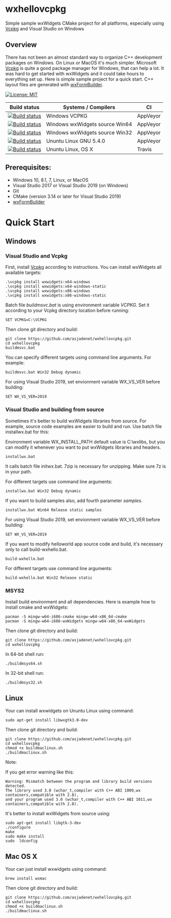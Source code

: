 # wxhellovcpkg
Simple sample wxWidgets CMake project for all platforms, especially using [Vcpkg](https://github.com/Microsoft/vcpkg) and Visual Studio on Windows
## Overview
There has not been an almost standard way to organize C++ development packages on Windows. 
On Linux or MacOS it's much simpler.
Microsoft [Vcpkg](https://github.com/Microsoft/vcpkg) is quite a good package manager for Windows, that can help a lot. It was hard to get started with wxWidgets and it could take hours to everything set up. Here is simple sample project for a quick start. C++ layout files are generated with [wxFormBuilder](https://github.com/wxFormBuilder/wxFormBuilder).

[![License: MIT](https://img.shields.io/badge/License-MIT-yellow.svg)](https://opensource.org/licenses/MIT)

| Build status          | Systems / Compilers         |   CI    |
| ----------------------|-----------------------------|---------|
|[![Build status](https://ci.appveyor.com/api/projects/status/nwy0sbejq3g43l0i/branch/master?svg=true)](https://ci.appveyor.com/project/asjadenet/wxhellovcpkg-68a32/branch/master)|Windows VCPKG|AppVeyor|
|[![Build status](https://ci.appveyor.com/api/projects/status/npa74uehfufer6hl/branch/master?svg=true)](https://ci.appveyor.com/project/asjadenet/wxhellovcpkg-jgqmr)|Windows wxWidgets source Win64|AppVeyor|
|[![Build status](https://ci.appveyor.com/api/projects/status/jxo9banw18at40wr/branch/master?svg=true)](https://ci.appveyor.com/project/asjadenet/wxhellovcpkg-u9bdg)|Windows wxWidgets source Win32|AppVeyor|
|[![Build status](https://ci.appveyor.com/api/projects/status/bim8mq9csh0u6eeq?svg=true)](https://ci.appveyor.com/project/asjadenet/wxhellovcpkg)|Ununtu Linux GNU 5.4.0|AppVeyor|
|[![Build status](https://travis-ci.org/asjadenet/wxhellovcpkg.svg?branch=master)](https://travis-ci.org/asjadenet/wxhellovcpkg)|Ununtu Linux, OS X|Travis|

## Prerequisites:
- Windows 10, 8.1, 7, Linux, or MacOS
- Visual Studio 2017 or Visual Studio 2019 (on Windows)
- Git
- CMake (version 3.14 or later for Visual Studio 2019)
- [wxFormBuilder](https://github.com/wxFormBuilder/wxFormBuilder)

# Quick Start

## Windows

### Visual Studio and Vcpkg
First, install [Vcpkg](https://github.com/Microsoft/vcpkg) according to instructions.
You can install wxWidgets all available targets:

```
.\vcpkg install wxwidgets:x64-windows
.\vcpkg install wxwidgets:x64-windows-static
.\vcpkg install wxwidgets:x86-windows
.\vcpkg install wxwidgets:x86-windows-static
```
Batch file *buildmsvc.bat* is using environment variable *VCPKG*. Set it according to your Vcpkg directory location before running:
```
SET VCPKG=C:\VCPKG
```
Then clone git directory and build:
```
git clone https://github.com/asjadenet/wxhellovcpkg.git
cd wxhellovcpkg
buildmsvc.bat
```

You can specify different targets using command line arguments. For example:

```
buildmsvc.bat Win32 Debug dynamic
```

For using Visual Studio 2019, set envionment variable WX_VS_VER before building:

```
SET WX_VS_VER=2019
```

### Visual Studio and building from source
Sometimes it's better to build wxWidgets libraries from source. For example, source code examples are easier to build and run. Use batch file installwx.bat for this:

Environment variable WX_INSTALL_PATH default value is C:\wxlibs, but you can modify it whenever you want to put wxWidgets libraries and headers.

```
installwx.bat
```
It calls batch file initwx.bat. 7zip is necessary for unzipping. Make sure 7z is in your path.

For different targets use command line arguments:

```
installwx.bat Win32 Debug dynamic
```

If you want to build samples also, add fourth parameter *samples*.

```
installwx.bat Win64 Release static samples
```

For using Visual Studio 2019, set envionment variable WX_VS_VER before building:

```
SET WX_VS_VER=2019
```

If you want to modify helloworld app source code and build, it's necessary only to call build-wxhello.bat.

```
build-wxhello.bat
```

For different targets use command line arguments:

```
build-wxhello.bat Win32 Release static
```

### MSYS2
Install build environment and all dependencies. Here is example how to install cmake and wxWidgets:
```
pacman -S mingw-w64-i686-cmake mingw-w64-x86_64-cmake
pacman -S mingw-w64-i686-wxWidgets mingw-w64-x86_64-wxWidgets
```
Then clone git directory and build:
```
git clone https://github.com/asjadenet/wxhellovcpkg.git
cd wxhellovcpkg
```
In 64-bit shell run:
```
./buildmsys64.sh
```
In 32-bit shell run:
```
./buildmsys32.sh
```
## Linux
Your can install wxwidgets on Ununtu Linux using command:
```
sudo apt-get install libwxgtk3.0-dev
```
Then clone git directory and build:
```
git clone https://github.com/asjadenet/wxhellovcpkg.git
cd wxhellovcpkg
chmod +x buildmaclinux.sh
./buildmaclinux.sh
```
Note:

If you get error warning like this:
```
Warning: Mismatch between the program and library build versions detected.
The library used 3.0 (wchar_t,compiler with C++ ABI 1009,wx containers,compatible with 2.8),
and your program used 3.0 (wchar_t,compiler with C++ ABI 1011,wx containers,compatible with 2.8).
```
It's better to install wxWidgets from source using:
```
sudo apt-get install libgtk-3-dev
./configure
make
sudo make install
sudo  ldconfig
```
## Mac OS X
Your can just install wxwidgets using command:
```
brew install wxmac
```
Then clone git directory and build:
```
git clone https://github.com/asjadenet/wxhellovcpkg.git
cd wxhellovcpkg
chmod +x buildmaclinux.sh
./buildmaclinux.sh
```
